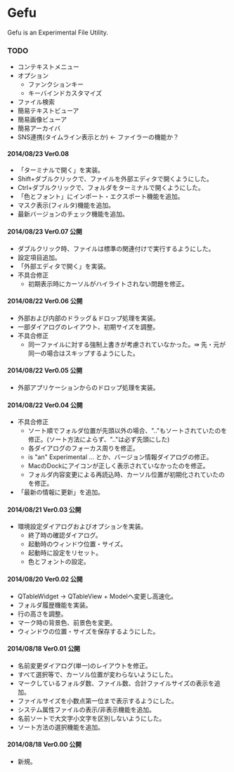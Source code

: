 Gefu
====

Gefu is an Experimental File Utility.

### TODO
- コンテキストメニュー
- オプション
    - ファンクションキー
    - キーバインドカスタマイズ
- ファイル検索
- 簡易テキストビューア
- 簡易画像ビューア
- 簡易アーカイバ
- SNS連携(タイムライン表示とか) ← ファイラーの機能か？

#### 2014/08/23 Ver0.08
- 「ターミナルで開く」を実装。
- Shift+ダブルクリックで、ファイルを外部エディタで開くようにした。
- Ctrl+ダブルクリックで、フォルダをターミナルで開くようにした。
- 「色とフォント」にインポート・エクスポート機能を追加。
- マスク表示(フィルタ)機能を追加。
- 最新バージョンのチェック機能を追加。

#### 2014/08/23 Ver0.07 公開
- ダブルクリック時、ファイルは標準の関連付けで実行するようにした。
- 設定項目追加。
- 「外部エディタで開く」を実装。
- 不具合修正
    - 初期表示時にカーソルがハイライトされない問題を修正。

#### 2014/08/22 Ver0.06 公開
- 外部および内部のドラッグ＆ドロップ処理を実装。
- 一部ダイアログのレイアウト、初期サイズを調整。
- 不具合修正
    - 同一ファイルに対する強制上書きが考慮されていなかった。⇛ 先・元が同一の場合はスキップするようにした。

#### 2014/08/22 Ver0.05 公開
- 外部アプリケーションからのドロップ処理を実装。

#### 2014/08/22 Ver0.04 公開
- 不具合修正
    - ソート順でフォルダ位置が先頭以外の場合、".."もソートされていたのを修正。(ソート方法によらず、".."は必ず先頭にした)
    - 各ダイアログのフォーカス周りを修正。
    - is "an" Experimental ... とか、バージョン情報ダイアログの修正。
    - MacのDockにアイコンが正しく表示されていなかったのを修正。
    - フォルダ内容変更による再読込時、カーソル位置が初期化されていたのを修正。
- 「最新の情報に更新」を追加。

#### 2014/08/21 Ver0.03 公開
- 環境設定ダイアログおよびオプションを実装。
    - 終了時の確認ダイアログ。
    - 起動時のウィンドウ位置・サイズ。
    - 起動時に設定をリセット。
    - 色とフォントの設定。

#### 2014/08/20 Ver0.02 公開
- QTableWidget -> QTableView + Modelへ変更し高速化。
- フォルダ履歴機能を実装。
- 行の高さを調整。
- マーク時の背景色、前景色を変更。
- ウィンドウの位置・サイズを保存するようにした。

#### 2014/08/18 Ver0.01 公開
- 名前変更ダイアログ(単一)のレイアウトを修正。
- すべて選択等で、カーソル位置が変わらないようにした。
- マークしているフォルダ数、ファイル数、合計ファイルサイズの表示を追加。
- ファイルサイズを小数点第一位まで表示するようにした。
- システム属性ファイルの表示/非表示機能を追加。
- 名前ソートで大文字小文字を区別しないようにした。
- ソート方法の選択機能を追加。

#### 2014/08/18 Ver0.00 公開
- 新規。
